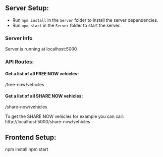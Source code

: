 ## Server Setup:
- Run `npm install` in the `Server` folder to install the server dependencies.
- Run `npm start` in the `Server` folder to start the server.


### Server Info
Server is running at localhost:5000

### API Routes:

#### Get a list of all FREE NOW vehicles:
/free-now/vehicles

#### Get a list of all SHARE NOW vehicles:
/share-now/vehicles

To get the SHARE NOW vehicles for example you can call: http://localhost:5000/share-now/vehicles


## Frontend Setup:
npm install
npm start

